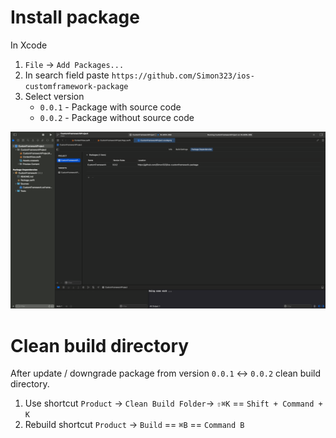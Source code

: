 # Install package

In Xcode
1. `File` -> `Add Packages...`
2. In search field paste `https://github.com/Simon323/ios-customframework-package`
3. Select version
    - `0.0.1` - Package with source code
    - `0.0.2` - Package without source code

![Package Dependencies](assets/package_dependencies.png)

# Clean build directory

After update / downgrade package from version `0.0.1` <-> `0.0.2` clean build directory.
1. Use shortcut `Product` -> `Clean Build Folder`-> `⇧⌘K` == `Shift + Command + K`
2. Rebuild shortcut `Product` -> `Build` ==  `⌘B` == `Command B`

